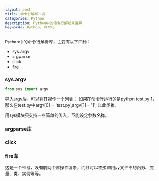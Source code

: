 ```yaml
---
layout: post
title: 命令行解析工具
categories: Python
description: Python中的命令行解析库讲解
keywords: Python, 命令行
---
```


Python中的命令行解析库，主要有以下四种：
- sys.argv
- argparse
- click
- fire

### sys.argv
```Python
from sys import argv
```
导入argv后，可以将其视作一个列表；
如果在命令行运行的是python test.py 1，那么在test.py中argv[0] = 'test.py',argv[1] = '1';
以此类推。

用sys模块只支持一些简单的传入，不能设定参数名称。

### argparse库

### click

### fire库
这是一个神器，没有前两个库操作复杂，而且可以直接调用py文件中的函数、变量、类、实例等等。
